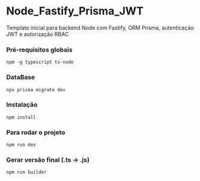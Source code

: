 # Node_Fastify_Prisma_JWT
Template inicial para backend Node com Fastify, ORM Prisma, autenticação JWT e autorização RBAC

### Pré-requisitos globais
`npm -g typescript ts-node`

### DataBase 
`npx prisma migrate dev`

### Instalação
`npm install`

### Para rodar o projeto
`npm run dev`

### Gerar versão final (.ts -> .js)
`npm run builder`
